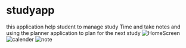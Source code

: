 # studyapp
this application help student to manage study Time and take notes and using the planner application to plan for the next study
![HomeScreen](https://github.com/user-attachments/assets/69768c26-d47e-424e-baa3-265073f82a34)
![calender](https://github.com/user-attachments/assets/29b8a6a3-6844-440f-ad33-e14a49690a84)
![note](https://github.com/user-attachments/assets/62116243-d751-4582-b1fa-16afd9a790ec)
